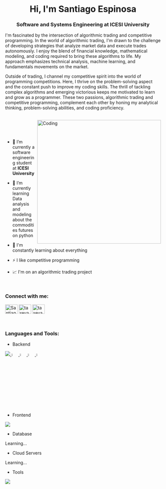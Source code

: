 <h1 align="center">Hi, I'm Santiago Espinosa</h1>
<h3 align="center">Software and Systems Engineering at ICESI University</h3>
<p align="center">

I'm fascinated by the intersection of algorithmic trading and competitive programming. In the world of algorithmic trading, I'm drawn to the challenge of developing strategies that analyze market data and execute trades autonomously. I enjoy the blend of financial knowledge, mathematical modeling, and coding required to bring these algorithms to life. My approach emphasizes technical analysis, machine learning, and fundamentals movements on the market.

Outside of trading, I channel my competitive spirit into the world of programming competitions. Here, I thrive on the problem-solving aspect and the constant push to improve my coding skills. The thrill of tackling complex algorithms and emerging victorious keeps me motivated to learn and grow as a programmer. These two passions, algorithmic trading and competitive programming, complement each other by honing my analytical thinking, problem-solving abilities, and coding proficiency.
</p>
<p align="center"> 
</p>

<br>

<img align="right" alt="Coding" width="400" src="https://media2.giphy.com/media/v1.Y2lkPTc5MGI3NjExbTB6djE0a3NjaDdnbGRpbjM4NnhzNm5ud2EzYmZpeXdtcnAxdWU2byZlcD12MV9pbnRlcm5hbF9naWZfYnlfaWQmY3Q9Zw/Diym3aZO1dHzO/giphy.gif">

<br><br>

- 🔭 I’m currently a software engineering student at **ICESI University**

- 🌱 I’m currently learning Data analysis and modeling about the commodities futures on python 

- 💬 I'm constantly learning about everything

- ⚡ I like competitive programming

- 📈 I'm on an algorithmic trading project

<br>
<h3 align="left">Connect with me:</h3>
<p align="left">
<a href="https://www.linkedin.com/in/santiago-espinosa-a80a43287/" target="blank"><img align="center" src="https://raw.githubusercontent.com/rahuldkjain/github-profile-readme-generator/master/src/images/icons/Social/linked-in-alt.svg" alt="Santiago Espinosa" height="30" width="40" /></a>
<a href="https://www.instagram.com/taxevader007/" target="blank"><img align="center" src="https://raw.githubusercontent.com/rahuldkjain/github-profile-readme-generator/master/src/images/icons/Social/instagram.svg" alt="taxevader007" height="30" width="40" /></a>
<a href="https://codeforces.com/profile/taxevader007/"  target="blank"><img align="center" src="https://cdn.iconscout.com/icon/free/png-256/free-code-forces-3628695-3029920.png" alt="taxevader007" height="30" width="40" /></a>
</p>
<br>

<h3 align="left">Languages and Tools:</h3>

- Backend
<p align="left">
  <a href="https://skillicons.dev">
    <img src="https://skillicons.dev/icons?i=java,cpp,r,python,nodejs,express,docker" />
  </a>
  <a href="https://files.oaiusercontent.com/file-aScW0GWY0thZMixY2Ol6ptH9?se=2123-11-18T09%3A36%3A55Z&sp=r&sv=2021-08-06&sr=b&rscc=max-age%3D1209600%2C%20immutable&rscd=attachment%3B%20filename%3Dmql4_smaller.png&sig=hAVX5nHPQwQMUIJms1996emWjOngBm1eEiZA7vC6dys%3D">
    <img src="https://files.oaiusercontent.com/file-aScW0GWY0thZMixY2Ol6ptH9?se=2123-11-18T09%3A36%3A55Z&sp=r&sv=2021-08-06&sr=b&rscc=max-age%3D1209600%2C%20immutable&rscd=attachment%3B%20filename%3Dmql4_smaller.png&sig=hAVX5nHPQwQMUIJms1996emWjOngBm1eEiZA7vC6dys%3D" alt="Backend Image" width="4.5%" height="4.5%" />
  </a>
  <a href="https://files.oaiusercontent.com/file-3aT3aePqnKzWe5lnokiUeEWG?se=2123-10-22T19%3A38%3A10Z&sp=r&sv=2021-08-06&sr=b&rscc=max-age%3D31536000%2C%20immutable&rscd=attachment%3B%20filename%3Dmql5.png&sig=fKaqC0SFZiS/fNhiGQ3hnyMyuyVMOuWDHwnDN4vGdjM%3D">
    <img src="https://files.oaiusercontent.com/file-3aT3aePqnKzWe5lnokiUeEWG?se=2123-10-22T19%3A38%3A10Z&sp=r&sv=2021-08-06&sr=b&rscc=max-age%3D31536000%2C%20immutable&rscd=attachment%3B%20filename%3Dmql5.png&sig=fKaqC0SFZiS/fNhiGQ3hnyMyuyVMOuWDHwnDN4vGdjM%3D" alt="Backend Image" width="4.5%" height="4.5%" />
  </a>
  <a href="https://files.oaiusercontent.com/file-i0IbfRAterpi4G5jFuEyS10b?se=2123-10-17T19%3A17%3A55Z&sp=r&sv=2021-08-06&sr=b&rscc=max-age%3D31536000%2C%20immutable&rscd=attachment%3B%20filename%3D%25E1%2584%2591%25E1%2585%25A1%25E1%2584%258B%25E1%2585%25B5%25E1%2586%25AB.jpeg&sig=CRACE9pC8fxaDjbpCI0xEjQkXNb5HVOCpFJQXaxDlCk%3D">
    <img src="https://files.oaiusercontent.com/file-i0IbfRAterpi4G5jFuEyS10b?se=2123-10-17T19%3A17%3A55Z&sp=r&sv=2021-08-06&sr=b&rscc=max-age%3D31536000%2C%20immutable&rscd=attachment%3B%20filename%3D%25E1%2584%2591%25E1%2585%25A1%25E1%2584%258B%25E1%2585%25B5%25E1%2586%25AB.jpeg&sig=CRACE9pC8fxaDjbpCI0xEjQkXNb5HVOCpFJQXaxDlCk%3D" alt="Backend Image" width="4.5%" height="4.5%" />
  </a>
  <a href="https://pbs.twimg.com/profile_images/1628710699970007040/t7KT0wDg_400x400.jpg">
    <img src="https://pbs.twimg.com/profile_images/1628710699970007040/t7KT0wDg_400x400.jpg" alt="Backend Image" width="4.5%" height="4.5%" />
  </a>
</p>

- Frontend
<p align="left">
  <a href="https://skillicons.dev">
    <img src="https://skillicons.dev/icons?i=html,css,javascript,react,markdown" />
  </a>
</p>

- Database
<p align="left">
    Learning...
</p>

- Cloud Servers
<p align="left">
    Learning...
</p>

- Tools
<p align="left">
  <a href="https://skillicons.dev">
    <img src="https://skillicons.dev/icons?i=git,github,figma,idea,vscode,linux,neovim,arch,vim,ubuntu,debian,docker" />
  </a>
</p>

<br/>

<!---
taxevader007/taxevader007 is a ✨ special ✨ repository because its `README.md` (this file) appears on your GitHub profile.
You can click the Preview link to take a look at your changes.
--->
